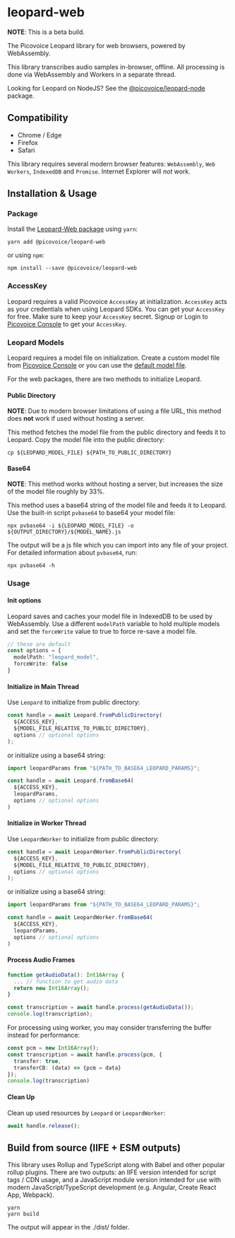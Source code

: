 # leopard-web

**NOTE**: This is a beta build.

The Picovoice Leopard library for web browsers, powered by WebAssembly.

This library transcribes audio samples in-browser, offline. All processing is done via WebAssembly and Workers in a separate thread.

Looking for Leopard on NodeJS? See the [@picovoice/leopard-node](https://www.npmjs.com/package/@picovoice/leopard-node) package.

## Compatibility

- Chrome / Edge
- Firefox
- Safari

This library requires several modern browser features: `WebAssembly`, `Web Workers`, `IndexedDB` and `Promise`. Internet Explorer will _not_ work.

## Installation & Usage

### Package

Install the [Leopard-Web package](https://www.npmjs.com/package/@picovoice/leopard-web) using `yarn`:

```console
yarn add @picovoice/leopard-web
```

or using `npm`:

```console
npm install --save @picovoice/leopard-web
```

### AccessKey

Leopard requires a valid Picovoice `AccessKey` at initialization. `AccessKey` acts as your credentials when using Leopard SDKs.
You can get your `AccessKey` for free. Make sure to keep your `AccessKey` secret.
Signup or Login to [Picovoice Console](https://console.picovoice.ai/) to get your `AccessKey`.

### Leopard Models

Leopard requires a model file on initialization. Create a custom model file from [Picovoice Console](https://console.picovoice.ai/cat)
or you can use the [default model file](/lib/common/leopard_params.pv).

For the web packages, there are two methods to initialize Leopard.

#### Public Directory

**NOTE**: Due to modern browser limitations of using a file URL, this method does __not__ work if used without hosting a server.

This method fetches the model file from the public directory and feeds it to Leopard. Copy the model file into the public directory:

```console
cp ${LEOPARD_MODEL_FILE} ${PATH_TO_PUBLIC_DIRECTORY}
```

#### Base64

**NOTE**: This method works without hosting a server, but increases the size of the model file roughly by 33%.

This method uses a base64 string of the model file and feeds it to Leopard. Use the built-in script `pvbase64` to
base64 your model file:

```console
npx pvbase64 -i ${LEOPARD_MODEL_FILE} -o ${OUTPUT_DIRECTORY}/${MODEL_NAME}.js
```

The output will be a js file which you can import into any file of your project. For detailed information about `pvbase64`,
run:

```console
npx pvbase64 -h
```

### Usage

#### Init options

Leopard saves and caches your model file in IndexedDB to be used by WebAssembly. Use a different `modelPath` variable
to hold multiple models and set the `forceWrite` value to true to force re-save a model file.

```typescript
// these are default
const options = {
  modelPath: "leopard_model",
  forceWrite: false
}
```

#### Initialize in Main Thread

Use `Leopard` to initialize from public directory:

```typescript
const handle = await Leopard.fromPublicDirectory(
  ${ACCESS_KEY},
  ${MODEL_FILE_RELATIVE_TO_PUBLIC_DIRECTORY},
  options // optional options
);
```

or initialize using a base64 string:

```typescript
import leopardParams from "${PATH_TO_BASE64_LEOPARD_PARAMS}";

const handle = await Leopard.fromBase64(
  ${ACCESS_KEY},
  leopardParams,
  options // optional options
)
```

#### Initialize in Worker Thread

Use `LeopardWorker` to initialize from public directory:

```typescript
const handle = await LeopardWorker.fromPublicDirectory(
  ${ACCESS_KEY},
  ${MODEL_FILE_RELATIVE_TO_PUBLIC_DIRECTORY},
  options // optional options
);
```

or initialize using a base64 string:

```typescript
import leopardParams from "${PATH_TO_BASE64_LEOPARD_PARAMS}";

const handle = await LeopardWorker.fromBase64(
  ${ACCESS_KEY},
  leopardParams,
  options // optional options
)
```

#### Process Audio Frames

```typescript
function getAudioData(): Int16Array {
  ... // function to get audio data
  return new Int16Array();
}

const transcription = await handle.process(getAudioData());
console.log(transcription);
```

For processing using worker, you may consider transferring the buffer instead for performance:

```typescript
const pcm = new Int16Array();
const transcription = await handle.process(pcm, {
  transfer: true,
  transferCB: (data) => {pcm = data}
});
console.log(transcription)
```

#### Clean Up

Clean up used resources by `Leopard` or `LeopardWorker`:

```typescript
await handle.release();
```

## Build from source (IIFE + ESM outputs)

This library uses Rollup and TypeScript along with Babel and other popular rollup plugins. There are two outputs: an IIFE version intended for script tags / CDN usage, and a JavaScript module version intended for use with modern JavaScript/TypeScript development (e.g. Angular, Create React App, Webpack).

```console
yarn
yarn build
```

The output will appear in the ./dist/ folder.
